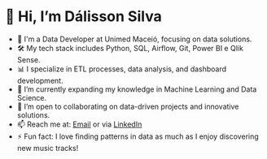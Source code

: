 # 👋 Hi, I’m Dálisson Silva

- 💼 I'm a Data Developer at Unimed Maceió, focusing on data solutions.
- 🛠️ My tech stack includes Python, SQL, Airflow, Git, Power BI e Qlik Sense.
- 📊 I specialize in ETL processes, data analysis, and dashboard development.
- 🌱 I’m currently expanding my knowledge in Machine Learning and Data Science.
- 🤝 I’m open to collaborating on data-driven projects and innovative solutions.
- 📫 Reach me at: [Email](dalissonmuniz@outlook.com) or via [LinkedIn](https://linkedin.com/in/dalisson-silva-a01a591a7)
- ⚡ Fun fact: I love finding patterns in data as much as I enjoy discovering new music tracks!
